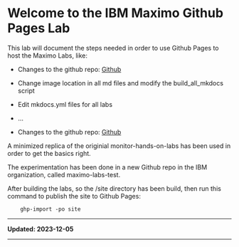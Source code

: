 # Welcome to the IBM Maximo Github Pages Lab
This lab will document the steps needed in order to use Github Pages to host the Maximo Labs,
like:

* Changes to the github repo: [Github](../gh_pages/#1-create-a-new-branch-gh-pages)
* Change image location in all md files and modify the build_all_mkdocs script
* Edit mkdocs.yml files for all labs
* ...


* Changes to the github repo: [Github](gh_pages.md#1-create-a-new-branch-gh-pages)



A minimized replica of the originial monitor-hands-on-labs has been used 
in order to get the basics right.

The experimentation has been done in a new Github repo in the IBM organization, 
called maximo-labs-test.


After building the labs, so the /site directory has been build, then run this command to publish the site to Github Pages:

```
    ghp-import -po site
```
---

**Updated: 2023-12-05**

---